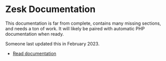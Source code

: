 # Zesk Documentation

This documentation is far from complete, contains many missing sections, and needs a ton of work. It will likely be paired with automatic PHP documentation when ready.

Someone last updated this in February 2023.

* [Read documentation](index.md)
